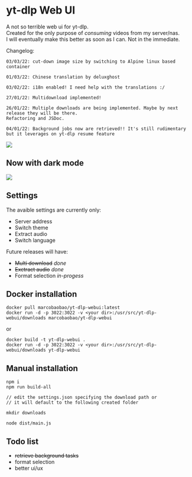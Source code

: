# yt-dlp Web UI

A not so terrible web ui for yt-dlp.  
Created for the only purpose of *consuming* videos from my server/nas.  
I will eventually make this better as soon as I can. Not in the immediate.  

Changelog:
```
03/03/22: cut-down image size by switching to Alpine linux based container

01/03/22: Chinese translation by deluxghost

03/02/22: i18n enabled! I need help with the translations :/

27/01/22: Multidownload implemented!

26/01/22: Multiple downloads are being implemented. Maybe by next release they will be there.
Refactoring and JSDoc.

04/01/22: Background jobs now are retrieved!! It's still rudimentary but it leverages on yt-dlp resume feature
```
<img src="https://i.ibb.co/tcq3mtq/Screenshot-20220204-122644.png">

## Now with dark mode

<img src="https://i.ibb.co/1qd2RMs/Screenshot-20220204-122713.png">

## Settings

The avaible settings are currently only:
-   Server address
-   Switch theme
-   Extract audio
-   Switch language

Future releases will have:
-   ~~Multi download~~ *done*
-   ~~Exctract audio~~ *done*
-   Format selection *in-progess*

## Docker installation
```
docker pull marcobaobao/yt-dlp-webui:latest
docker run -d -p 3022:3022 -v <your dir>:/usr/src/yt-dlp-webui/downloads marcobaobao/yt-dlp-webui
```
or  
```
docker build -t yt-dlp-webui .
docker run -d -p 3022:3022 -v <your dir>:/usr/src/yt-dlp-webui/downloads yt-dlp-webui
```

## Manual installation
```
npm i
npm run build-all

// edit the settings.json specifying the download path or 
// it will default to the following created folder

mkdir downloads

node dist/main.js
```


## Todo list
- ~~retrieve background tasks~~
- format selection
- better ui/ux